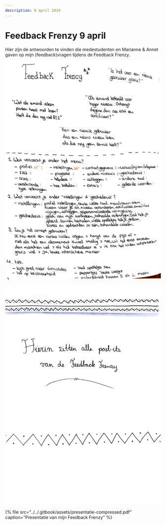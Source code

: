 ```yaml
---
description: 9 april 2019
---
```


# Feedback Frenzy 9 april

Hier zijn de antwoorden te vinden die medestudenten en Marianne & Annet gaven op mijn \(feedback\)vragen tijdens de Feedback Frenzy.

![Antwoorden op de vragen die ik stelde tijdens de Feedback Frenzy](../../.gitbook/assets/scan-10-abr-2019-3-1.jpg)

![Hierin bewaarde ik alle post-its die beschreven werden met de antwoorden op mijn vragen.](../../.gitbook/assets/scan-10-abr-2019-4-1.jpg)

{% file src="../../.gitbook/assets/presentatie-compressed.pdf" caption="Presentatie van mijn Feedback Frenzy" %}

